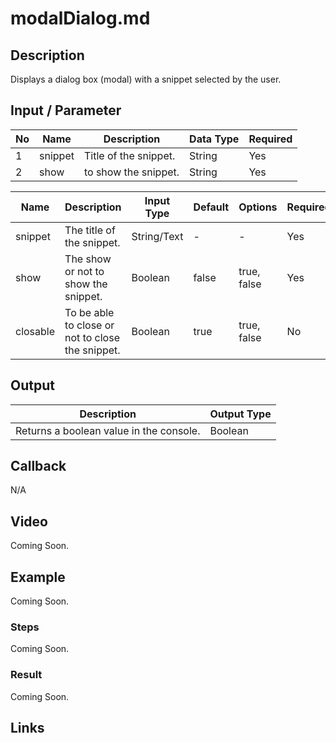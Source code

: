 # modalDialog.md

## Description

Displays a dialog box (modal) with a snippet selected by the user.

## Input / Parameter

| No | Name | Description | Data Type | Required | 
| ------ | ------ | ------ |------ | ------ |
| 1 | snippet | Title of the snippet. | String | Yes | 
| 2 | show | to show the snippet. | String | Yes |

| Name | Description | Input Type | Default | Options | Required |
| ------ | ------ | ------ | ------ | ------ | ------ |
| snippet | The title of the snippet. | String/Text | - | - | Yes |
| show | The show or not to show the snippet. | Boolean | false | true, false | Yes |
| closable | To be able to close or not to close the snippet. | Boolean | true | true, false | No |

## Output

| Description | Output Type |
| ------ | ------ |
| Returns a boolean value in the console. | Boolean |

## Callback

N/A

## Video

Coming Soon.

<!-- Format: [![Video]({image-path}?raw=true)]({url-link}) -->

## Example

Coming Soon.

<!-- Share a scenario, like a user requirements. -->

### Steps

Coming Soon.

<!-- Show the steps and share some screenshots.

1. .....

Format: ![]({image-path}?raw=true) -->

### Result

Coming Soon.

<!-- Explain the output.

Format: ![]({image-path}?raw=true) -->

## Links